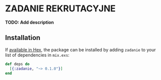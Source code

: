 # ZADANIE REKRUTACYJNE

**TODO: Add description**

## Installation

If [available in Hex](https://hex.pm/docs/publish), the package can be installed
by adding `zadanie` to your list of dependencies in `mix.exs`:

```elixir
def deps do
  [{:zadanie, "~> 0.1.0"}]
end
```


